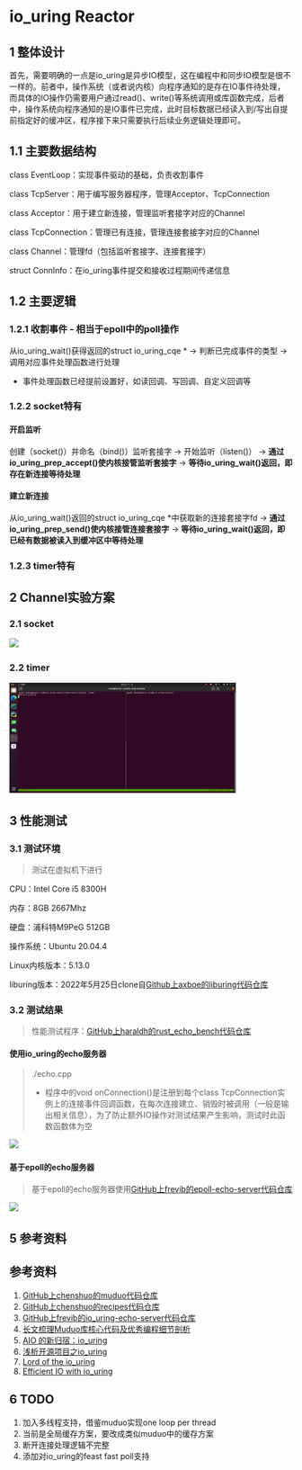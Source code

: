 # io_uring Reactor

## 1 整体设计

首先，需要明确的一点是io_uring是异步IO模型，这在编程中和同步IO模型是很不一样的。前者中，操作系统（或者说内核）向程序通知的是存在IO事件待处理，而具体的IO操作仍需要用户通过read()、write()等系统调用或库函数完成，后者中，操作系统向程序通知的是IO事件已完成，此时目标数据已经读入到/写出自提前指定好的缓冲区，程序接下来只需要执行后续业务逻辑处理即可。

## 1.1 主要数据结构

class EventLoop：实现事件驱动的基础，负责收割事件

class TcpServer：用于编写服务器程序，管理Acceptor、TcpConnection

class Acceptor：用于建立新连接，管理监听套接字对应的Channel

class TcpConnection：管理已有连接，管理连接套接字对应的Channel

class Channel：管理fd（包括监听套接字、连接套接字）

struct ConnInfo：在io_uring事件提交和接收过程期间传递信息

## 1.2 主要逻辑

### 1.2.1 收割事件 - 相当于epoll中的poll操作

从io_uring_wait()获得返回的struct io_uring_cqe * -> 判断已完成事件的类型 -> 调用对应事件处理函数进行处理

* 事件处理函数已经提前设置好，如读回调、写回调、自定义回调等

### 1.2.2 socket特有

#### 开启监听

创建（socket()）并命名（bind()）监听套接字 -> 开始监听（listen()） -> **通过io_uring_prep_accept()使内核接管监听套接字**  -> **等待io_uring_wait()返回，即存在新连接等待处理**

#### 建立新连接

从io_uring_wait()返回的struct io_uring_cqe *中获取新的连接套接字fd -> **通过io_uring_prep_send()使内核接管连接套接字** -> **等待io_uring_wait()返回，即已经有数据被读入到缓冲区中等待处理**

### 1.2.3 timer特有



## 2 Channel实验方案

### 2.1 socket

<img src='./pic/socket实验结果.png' width='80%'>

### 2.2 timer

<img src='./pic/timer实验结果.png' width='80%'>

## 3 性能测试

### 3.1 测试环境

> 测试在虚拟机下进行

CPU：Intel Core i5 8300H

内存：8GB 2667Mhz

硬盘：浦科特M9PeG 512GB

操作系统：Ubuntu 20.04.4

Linux内核版本：5.13.0

liburing版本：2022年5月25日clone自[Github上axboe的liburing代码仓库](https://github.com/axboe/liburing)

### 3.2 测试结果

> 性能测试程序：[GitHub上haraldh的rust_echo_bench代码仓库](https://github.com/haraldh/rust_echo_bench)

#### 使用io_uring的echo服务器

> ./echo.cpp
>
> * 程序中的void onConnection()是注册到每个class TcpConnection实例上的连接事件回调函数，在每次连接建立、销毁时被调用（一般是输出相关信息），为了防止额外IO操作对测试结果产生影响，测试时此函数函数体为空

<img src='./pic/io_uring性能测试结果.png' width='80%'>

#### 基于epoll的echo服务器

> 基于epoll的echo服务器使用[GitHub上frevib的epoll-echo-server代码仓库](https://github.com/frevib/epoll-echo-server)

<img src='./pic/epoll性能测试结果.png' width='80%'>

## 5 参考资料

## 参考资料

1. [GitHub上chenshuo的muduo代码仓库](https://github.com/chenshuo/muduo)
2. [GitHub上chenshuo的recipes代码仓库](https://github.com/chenshuo/recipes)
3. [GitHub上frevib的io_uring-echo-server代码仓库](https://github.com/chenshuo/recipes)
4. [长文梳理Muduo库核心代码及优秀编程细节剖析](https://blog.csdn.net/T_Solotov/article/details/124044175?spm=1001.2014.3001.5506)
5. [AIO 的新归宿：io_uring](https://zhuanlan.zhihu.com/p/62682475)
6. [浅析开源项目之io_uring](https://zhuanlan.zhihu.com/p/361955546)
7. [Lord of the io_uring](https://unixism.net/loti/)
8. [Efficient IO with io_uring](https://kernel.dk/io_uring.pdf)

## 6 TODO

1. 加入多线程支持，借鉴muduo实现one loop per thread
2. 当前是全局缓存方案，要改成类似muduo中的缓存方案
3. 断开连接处理逻辑不完整
4. 添加对io_uring的feast fast poll支持
